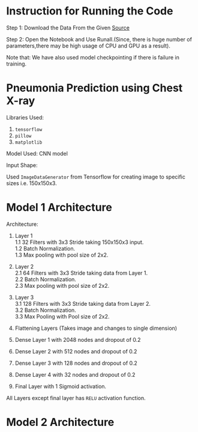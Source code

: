 
# Instruction for Running the Code

Step 1: Download the Data From the Given [Source](https://www.kaggle.com/datasets/paultimothymooney/chest-xray-pneumonia)<br>

Step 2: Open the Notebook and Use Runall.(Since, there is huge number of parameters,there may be high usage of CPU and GPU as a result).<br>

Note that: We have also used model checkpointing if there is failure in training.

# Pneumonia Prediction using Chest X-ray

Libraries Used:

1. `tensorflow`
2. `pillow`
3. `matplotlib`


Model Used: CNN model

Input Shape:

Used `ImageDataGenerator` from Tensorflow for creating image to specific sizes i.e. 150x150x3.

# Model 1 Architecture
Architecture:

1. Layer 1 <br>
    1.1 32 Filters with 3x3 Stride taking 150x150x3 input.<br>
    1.2 Batch Normalization. <br>
    1.3 Max pooling with pool size of 2x2.<br>
    
2. Layer 2<br>
   2.1 64 Filters with 3x3 Stride taking data from Layer 1.<br>
   2.2 Batch Normalization. <br>
   2.3 Max pooling with pool size of 2x2.<br>
   
3. Layer 3<br>
    3.1 128 Filters with 3x3 Stride taking data from Layer 2.<br>
    3.2 Batch Normalization. <br>
    3.3 Max Pooling with Pool size of 2x2.<br>

4. Flattening Layers (Takes image and changes to single dimension)

5. Dense Layer 1 with 2048 nodes and dropout of 0.2

6. Dense Layer 2 with 512 nodes and dropout of 0.2

7. Dense Layer 3 with 128 nodes and dropout of 0.2

8. Dense Layer 4 with 32 nodes and dropout of 0.2

9. Final Layer with 1 Sigmoid activation.

All Layers except final layer has `RELU` activation function.

# Model 2 Architecture


